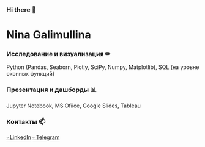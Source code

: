 ### Hi there 👋

# Nina Galimullina 

### Исследование и визуализация ✏
Python (Pandas, Seaborn, Plotly, SciPy, Numpy, Matplotlib), SQL (на уровне оконных функций)
### Презентация и дашборды 📊
Jupyter Notebook, MS Ofiice, Google Slides, Tableau


### Контакты 📫
[▫ LinkedIn](https://www.linkedin.com/in/nina-galimullina-0aa999236/) 
[▫ Telegram](https://t.me/Ninel_31297)
